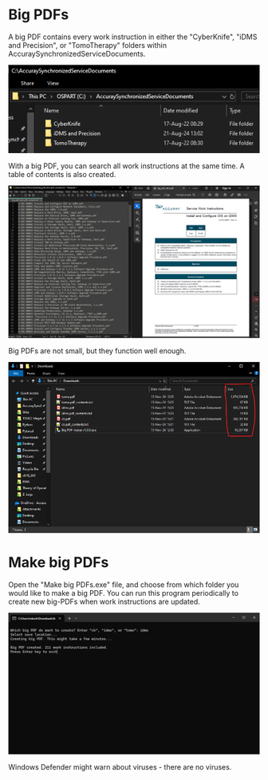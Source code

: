 # Big PDFs

A big PDF contains every work instruction in either the "CyberKnife", "iDMS and Precision", or "TomoTherapy" folders within AccuraySynchronizedServiceDocuments.

![AccuraySynchronizedServiceDocuments](/images/sync_docs.png)

With a big PDF, you can search all work instructions at the same time. A table of contents is also created.

![Output Files](/images/output_files.png)

Big PDFs are not small, but they function well enough.

![Explorer](/images/explorer.png)

# Make big PDFs

Open the "Make big PDFs.exe" file, and choose from which folder you would like to make a big PDF. You can run this program periodically to create new big-PDFs when work instructions are updated.

![CLI](/images/command_line.png)

Windows Defender might warn about viruses - there are no viruses.